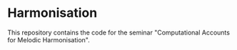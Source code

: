 # Harmonisation

This repository contains the code for the seminar "Computational Accounts for Melodic Harmonisation".
